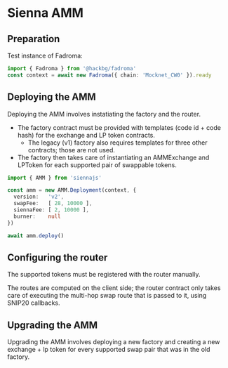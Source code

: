 # Sienna AMM

## Preparation

Test instance of Fadroma:

```typescript
import { Fadroma } from '@hackbg/fadroma'
const context = await new Fadroma({ chain: 'Mocknet_CW0' }).ready
```

## Deploying the AMM

Deploying the AMM involves instatiating the factory and the router.
* The factory contract must be provided with templates (code id + code hash)
  for the exchange and LP token contracts.
  * The legacy (v1) factory also requires templates for three other contracts;
    those are not used.
* The factory then takes care of instantiating an AMMExchange and LPToken for each
  supported pair of swappable tokens.

```typescript
import { AMM } from 'siennajs'

const amm = new AMM.Deployment(context, {
  version:   'v2',
  swapFee:   [ 28, 10000 ],
  siennaFee: [ 2, 10000 ],
  burner:    null
})

await amm.deploy()
```

## Configuring the router

The supported tokens must be registered with the router manually.

The routes are computed on the client side; the router contract only
takes care of executing the multi-hop swap route that is passed to it,
using SNIP20 callbacks.

## Upgrading the AMM

Upgrading the AMM involves deploying a new factory and creating a new
exchange + lp token for every supported swap pair that was in the old factory.
